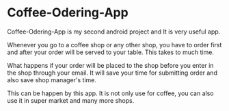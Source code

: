 # Coffee-Odering-App

Coffee-Odering-App is my second android project and It is very useful app.

Whenever you go to a coffee shop or any other shop, you have to order first and after your order will be served to your table.
This takes to much time.

What happens if your order will be placed to the shop before you enter in the shop through your email.
It will save your time for submitting order and also save shop manager's time.

This can be happen by this app. It is not only use for coffee, you can also use it in super market and many more shops. 
